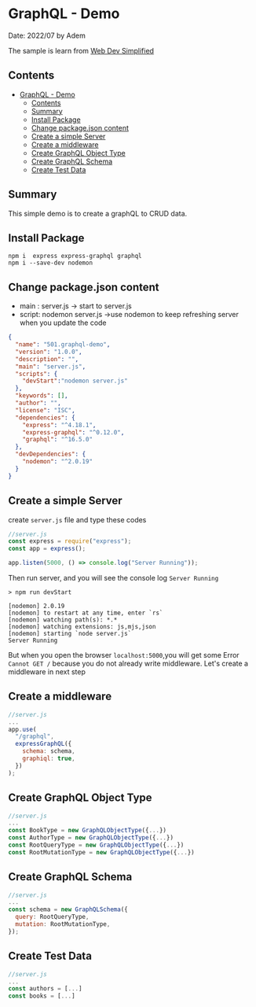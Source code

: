 # GraphQL - Demo
Date: 2022/07 by Adem

The sample is learn from [Web Dev Simplified](https://www.youtube.com/watch?v=ZQL7tL2S0oQ&t=1921s) 
## Contents
- [GraphQL - Demo](#graphql---demo)
  - [Contents](#contents)
  - [Summary](#summary)
  - [Install Package](#install-package)
  - [Change package.json content](#change-packagejson-content)
  - [Create a simple Server](#create-a-simple-server)
  - [Create a middleware](#create-a-middleware)
  - [Create GraphQL Object Type](#create-graphql-object-type)
  - [Create GraphQL Schema](#create-graphql-schema)
  - [Create Test Data](#create-test-data)
## Summary
This simple demo is to create a graphQL to CRUD data.

## Install Package
```nodejs
npm i  express express-graphql graphql
npm i --save-dev nodemon
```

## Change package.json content

  -   main  : server.js -> start to server.js
  -   script: nodemon server.js ->use nodemon to keep refreshing server when you update the code
   
```json
{
  "name": "501.graphql-demo",
  "version": "1.0.0",
  "description": "",
  "main": "server.js",
  "scripts": {
    "devStart":"nodemon server.js"
  },
  "keywords": [],
  "author": "",
  "license": "ISC",
  "dependencies": {
    "express": "^4.18.1",
    "express-graphql": "^0.12.0",
    "graphql": "^16.5.0"
  },
  "devDependencies": {
    "nodemon": "^2.0.19"
  }
}
```
## Create a simple Server
create `server.js` file and type these codes
```javascript
//server.js
const express = require("express");
const app = express();

app.listen(5000, () => console.log("Server Running"));
```
Then run server, and you will see the console log `Server Running`
```nodejs
> npm run devStart

[nodemon] 2.0.19
[nodemon] to restart at any time, enter `rs`
[nodemon] watching path(s): *.*
[nodemon] watching extensions: js,mjs,json
[nodemon] starting `node server.js`
Server Running
```
But when you open the browser `localhost:5000`,you will get some Error `Cannot GET /` because you do not already write middleware.
Let's create a middleware in next step
## Create a middleware
```javascript
//server.js
...
app.use(
  "/graphql",
  expressGraphQL({
    schema: schema,
    graphiql: true,
  })
);
```
## Create GraphQL Object Type
```javascript
//server.js
...
const BookType = new GraphQLObjectType({...})
const AuthorType = new GraphQLObjectType({...})
const RootQueryType = new GraphQLObjectType({...})
const RootMutationType = new GraphQLObjectType({...})
```
## Create GraphQL Schema
```javascript
//server.js
...
const schema = new GraphQLSchema({
  query: RootQueryType,
  mutation: RootMutationType,
});
```
## Create Test Data
```javascript
//server.js
...
const authors = [...]
const books = [...]
```